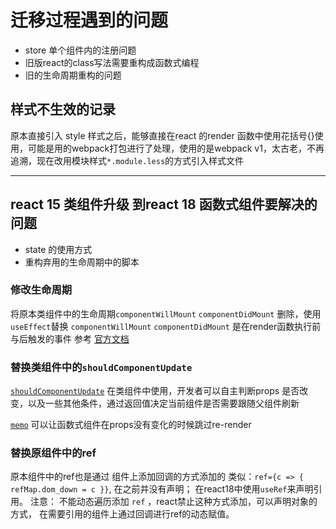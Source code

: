 # 迁移过程遇到的问题
- store 单个组件内的注册问题
- 旧版react的class写法需要重构成函数式编程
- 旧的生命周期重构的问题


## 样式不生效的记录
原本直接引入 style 样式之后，能够直接在react 的render 函数中使用花括号{}使用，可能是用的webpack打包进行了处理，使用的是webpack v1，太古老，不再追溯，现在改用模块样式`*.module.less`的方式引入样式文件

---
## react 15 类组件升级 到react 18 函数式组件要解决的问题
- state 的使用方式
- 重构弃用的生命周期中的脚本


### 修改生命周期
将原本类组件中的生命周期`componentWillMount` `componentDidMount` 删除，使用`useEffect`替换
`componentWillMount` `componentDidMount` 是在render函数执行前与后触发的事件 参考 [官方文档](https://react.dev/reference/react/Component#componentwillmount)

### 替换类组件中的`shouldComponentUpdate`
[`shouldComponentUpdate`](https://react.dev/reference/react/Component#shouldcomponentupdate) 在类组件中使用，开发者可以自主判断props 是否改变，以及一些其他条件，通过返回值决定当前组件是否需要跟随父组件刷新

[`memo`](https://react.dev/reference/react/memo) 可以让函数式组件在props没有变化的时候跳过re-render

### 替换原组件中的ref
原本组件中的ref也是通过 组件上添加回调的方式添加的 类似：`ref={c => { refMap.dom_down = c }}`, 在之前并没有声明； 在react18中使用`useRef`来声明引用。
注意： 不能动态遍历添加 `ref` ，react禁止这种方式添加，可以声明对象的方式， 在需要引用的组件上通过回调进行ref的动态赋值。